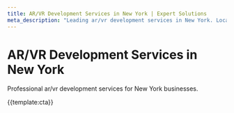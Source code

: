 ```yaml
---
title: AR/VR Development Services in New York | Expert Solutions
meta_description: "Leading ar/vr development services in New York. Local expertise, proven results, competitive rates."
---
```


# AR/VR Development Services in New York

Professional ar/vr development services for New York businesses.

{{template:cta}}
